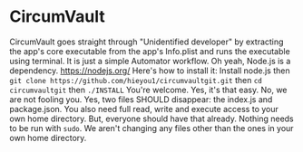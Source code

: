 # CircumVault
CircumVault goes straight through "Unidentified developer" by extracting the app's core executable from the app's Info.plist and runs the executable using terminal. 
It is just a simple Automator workflow.
Oh yeah, Node.js is a dependency. https://nodejs.org/
Here's how to install it:
Install node.js then
`git clone https://github.com/hieyou1/circumvaultgit.git` then
`cd circumvaultgit` then
`./INSTALL`
You're welcome. Yes, it's that easy. No, we are not fooling you. Yes, two files SHOULD disappear: the index.js and package.json. 
You also need full read, write and execute access to your own home directory. But, everyone should have that already.
Nothing needs to be run with `sudo`. We aren't changing any files other than the ones in your own home directory.
